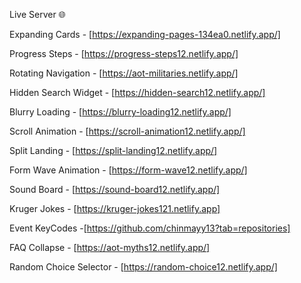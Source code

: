 Live Server 🌐

Expanding Cards - [https://expanding-pages-134ea0.netlify.app/]

Progress Steps - [https://progress-steps12.netlify.app/]

Rotating Navigation - [https://aot-militaries.netlify.app/]

Hidden Search Widget - [https://hidden-search12.netlify.app/]

Blurry Loading - [https://blurry-loading12.netlify.app/]

Scroll Animation - [https://scroll-animation12.netlify.app/]

Split Landing - [https://split-landing12.netlify.app/]

Form Wave Animation - [https://form-wave12.netlify.app/]

Sound Board - [https://sound-board12.netlify.app/]

Kruger Jokes - [https://kruger-jokes121.netlify.app]

Event KeyCodes -[https://github.com/chinmayy13?tab=repositories]

FAQ Collapse - [https://aot-myths12.netlify.app/]

Random Choice Selector - [https://random-choice12.netlify.app/]
